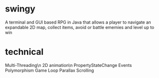 # swingy
A terminal and GUI based RPG in Java that allows a player to navigate an expandable 2D map, collect items, avoid or battle ememies and level up to win

# technical
Multi-Threading\n
2D animation\n
PropertyStateChange Events
Polymorphism
Game Loop
Parallax Scrolling
